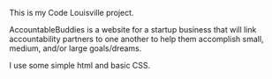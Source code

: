 This is my Code Louisville project.

AccountableBuddies is a website for a startup business that will link
accountability partners to one another to help them accomplish small,
medium, and/or large goals/dreams.

I use some simple html and basic CSS.
